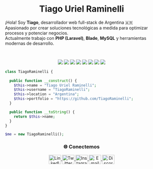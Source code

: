 <h1 align="center">
  <b>Tiago Uriel Raminelli</b>
</h1>

¡Hola! Soy **Tiago**, desarrollador web full-stack de Argentina 🇦🇷  
Apasionado por crear soluciones tecnológicas a medida para optimizar procesos y potenciar negocios.  
Actualmente trabajo con **PHP (Laravel)**, **Blade**, **MySQL** y herramientas modernas de desarrollo.

<br>

<p align="center">
  <img src="https://img.shields.io/badge/-PHP-4F5B93?style=for-the-badge&logo=php&logoColor=white&labelColor=282828">
  <img src="https://img.shields.io/badge/-Laravel-FF2D20?style=for-the-badge&logo=laravel&logoColor=white&labelColor=282828">
  <img src="https://img.shields.io/badge/-MySQL-00758F?style=for-the-badge&logo=mysql&logoColor=white&labelColor=282828">
  <img src="https://img.shields.io/badge/-React-61DBFB?style=for-the-badge&logo=react&logoColor=61DBFB&labelColor=282828">
  <img src="https://img.shields.io/badge/-Blade-FF2D20?style=for-the-badge&logo=laravel&logoColor=white&labelColor=282828">
  <img src="https://img.shields.io/badge/-Node.js-43853D?style=for-the-badge&logo=node.js&logoColor=white&labelColor=282828">
  <img src="https://img.shields.io/badge/-HTML5-E34F26?style=for-the-badge&logo=html5&logoColor=white&labelColor=282828">
  <img src="https://img.shields.io/badge/-CSS3-1572B6?style=for-the-badge&logo=css3&logoColor=white&labelColor=282828">
</p>

```php
class TiagoRaminelli {
    
  public function __construct() {
    $this->name = "Tiago Uriel Raminelli";
    $this->username = "TiagoRaminelli";
    $this->location = "Argentina";
    $this->portfolio = "https://github.com/TiagoRaminelli";
  }

  public function __toString() {
    return $this->name;
  }
}

$me = new TiagoRaminelli();
```

<!-- CONTACTO -->
<h3 align="center">🌐 Conectemos</h3>

<p align="center">
  <a href="https://www.linkedin.com/in/tiago-raminelli/" target="_blank">
    <img align="center" src="https://raw.githubusercontent.com/rahuldkjain/github-profile-readme-generator/master/src/images/icons/Social/linked-in-alt.svg" alt="LinkedIn - Tiago Raminelli" height="30" width="40" />
  </a>
  <a href="https://x.com/raminellitiago" target="_blank">
    <img align="center" src="https://raw.githubusercontent.com/rahuldkjain/github-profile-readme-generator/master/src/images/icons/Social/twitter.svg" alt="Twitter - @raminellitiago" height="30" width="40" />
  </a>
  <a href="https://www.instagram.com/tiago_raminelli/" target="_blank">
    <img align="center" src="https://raw.githubusercontent.com/rahuldkjain/github-profile-readme-generator/master/src/images/icons/Social/instagram.svg" alt="Instagram - tiago_raminelli" height="30" width="40" />
  </a>
  <a href="mailto:tiagoraminelli@gmail.com" target="_blank">
    <img align="center" src="https://cdn.jsdelivr.net/gh/devicons/devicon/icons/google/google-original.svg" alt="Email - tiagoraminelli@gmail.com" height="30" width="40" />
  </a>
  <a href="https://discord.com/users/devi8758" target="_blank">
    <img align="center" src="https://raw.githubusercontent.com/rahuldkjain/github-profile-readme-generator/master/src/images/icons/Social/discord.svg" alt="Discord - devi8758" height="30" width="40" />
  </a>
</p>
